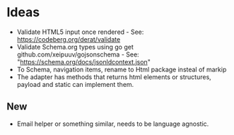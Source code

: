 # Ideas

- Validate HTML5 input once rendered - See: https://codeberg.org/derat/validate
- Validate Schema.org types using go get github.com/xeipuuv/gojsonschema -
  See: "https://schema.org/docs/jsonldcontext.json"
- To Schema, navigation items, rename to Html package insteal of markip
- The adapter has methods that returns html elements or structures, payload and static can implement
  them.

## New

- Email helper or something similar, needs to be language agnostic.
